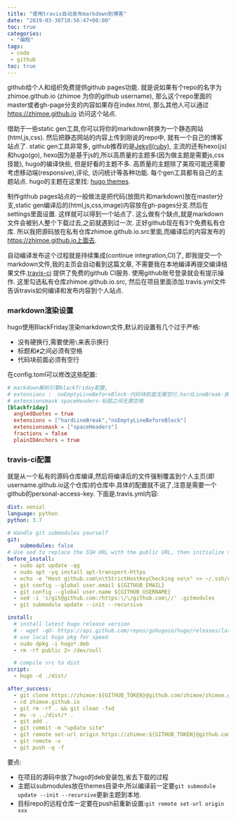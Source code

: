 ```yaml
---
title: "使用travis自动发布markdown到博客"
date: "2019-03-30T10:56:47+08:00"
toc: true
categories:
 - "编程"
tags:
 - code
 - github
toc: true
---
```


github给个人和组织免费提供github pages功能. 就是说如果有个repo的名字为 zhimoe.github.io (zhimoe 为你的github username), 那么这个repo里面的master或者gh-page分支的内容如果存在index.html, 那么其他人可以通过 https://zhimoe.github.io 访问这个站点.
<!--more-->
借助于一些static gen工具,你可以将你的markdown转换为一个静态网站(html,js,css). 然后把静态网站的内容上传到刚说的repo中, 就有一个自己的博客站点了. static gen工具非常多, github推荐的是[Jekyll(ruby)](https://www.staticgen.com/), 主流的还有hexo(js)和hugo(go), hexo因为是基于js的,所以高质量的主题多(因为做主题是需要js,css技能), hugo的编译快些, 但是好看的主题不多. 高质量的主题除了美观可能还需要考虑移动端(responsive),评论, 访问统计等各种功能. 每个gen工具都有自己的主题站点. hugo的主题在这里找: [hugo themes](https://themes.gohugo.io/).

制作github pages站点的一般做法是把代码(放图片和markdown)放在master分支,static gen编译后的(html,js,css,image)内容放在gh-pages分支.然后在settings里面设置. 这样就可以得到一个站点了. 这么做有个缺点,就是markdown文件会被别人整个下载过去,之前就遇到过一次. 正好github现在有3个免费私有仓库. 所以我把源码放在私有仓库zhimoe.github.io.src里面,而编译后的内容发布的 https://zhimoe.github.io上面去.

自动编译发布这个过程就是持续集成(continue integration,CI)了, 即我提交一个markdown文件,我的主页会自动看到这篇文章, 不需要我在本地编译再提交编译结果文件.[travis-ci](travis-ci.com) 提供了免费的github CI服务. 使用github账号登录就会有提示操作. 这里勾选私有仓库zhimoe.github.io.src, 然后在项目里面添加.travis.yml文件告诉travis如何编译和发布内容到个人站点.


### markdown渲染设置
hugo使用BlackFriday渲染markdown文件,默认的设置有几个过于严格:
- 没有硬换行,需要使用`\`来表示换行
- 标题和`#`之间必须有空格
- 代码块前面必须有空行

在config.toml可以修改这些配置:

```toml
# markdown解析引擎blackfriday配置, 
# extensions :  noEmptyLineBeforeBlock-代码块前面无需空行,hardLineBreak-换行无需使用backslash
# extensionsmask spaceHeaders-标题之间无需空格
[blackfriday]
  angledQuotes = true
  extensions = ["hardLineBreak","noEmptyLineBeforeBlock"]
  extensionsmask = ["spaceHeaders"]
  fractions = false
  plainIDAnchors = true
```

### travis-ci配置
就是从一个私有的源码仓库编译,然后将编译后的文件强制覆盖到个人主页(即username.github.io这个仓库)的仓库中.具体的配置就不说了,注意是需要一个github的personal-access-key. 下面是.travis.yml内容:

```yaml
dist: xenial
language: python
python: 3.7

# Handle git submodules yourself
git:
    submodules: false
# Use sed to replace the SSH URL with the public URL, then initialize submodules
before_install:
  - sudo apt update -qq
  - sudo apt -yq install apt-transport-https
  - echo -e "Host github.com\n\tStrictHostKeyChecking no\n" >> ~/.ssh/config
  - git config --global user.email ${GITHUB_EMAIL}
  - git config --global user.name ${GITHUB_USERNAME}
  - sed -i 's/git@github.com:/https:\/\/github.com\//' .gitmodules
  - git submodule update --init --recursive

install:
  # install latest hugo release version
  # - wget -qO- https://api.github.com/repos/gohugoio/hugo/releases/latest | sed -r -n '/browser_download_url/{/Linux-64bit.deb/{s@[^:]*:[[:space:]]*"([^"]*)".*@\1@g;p;q}}' | xargs wget
  # use local hugo pkg for speed
  - sudo dpkg -i hugo*.deb
  - rm -rf public 2> /dev/null

  # compile src to dist
script:
  - hugo -d ./dist/

after_success:
  - git clone https://zhimoe:${GITHUB_TOKEN}@github.com/zhimoe/zhimoe.github.io.git
  - cd zhimoe.github.io 
  - git rm -rf . && git clean -fxd 
  - mv -v ../dist/* .
  - git add .
  - git commit -m "update site"
  - git remote set-url origin https://zhimoe:${GITHUB_TOKEN}@github.com/zhimoe/zhimoe.github.io.git
  - git remote -v
  - git push -q -f

```
要点:
- 在项目的源码中放了hugo的deb安装包,省去下载的过程
- 主题以submodules放在themes目录中,所以编译前一定要`git submodule update --init --recursive`更新主题到本地.
- 目标repo的远程仓库一定要在push前重新设置:`git remote set-url origin xxx`
